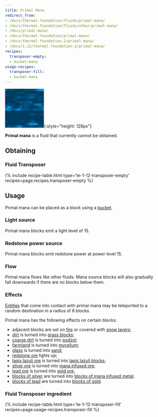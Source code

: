 ```yaml
---
title: Primal Mana
redirect_from:
- /docs/thermal-foundation/fluids/primal-mana/
- /docs/thermal-foundation/fluids/other/primal-mana/
- /docs/primal-mana/
- /docs/thermal-foundation/primal-mana/
- /docs/thermal-foundation-2/primal-mana/
- /docs/1.12/thermal-foundation-2/primal-mana/
recipes:
  transposer-empty:
  - bucket-mana
usage-recipes:
  transposer-fill:
  - bucket-mana
---
```


![Primal mana](/assets/images/thermal-foundation-2/primal-mana.gif){:style="height: 128px"}


**Primal mana** is a fluid that currently cannot be obtained.


Obtaining
---------

### Fluid Transposer
{% include recipe-table.html type='te-1-12-transposer-empty' recipes=page.recipes.transposer-empty %}


Usage
-----

Primal mana can be placed as a block using a
[bucket](https://minecraft.gamepedia.com/Bucket).

### Light source
Primal mana blocks emit a light level of 15.

### Redstone power source
Primal mana blocks emit redstone power at power level 15.

### Flow
Primal mana flows like other fluids. Mana source blocks will also gradually fall
downwards if there are no blocks below them.

### Effects
[Entities](https://minecraft.gamepedia.com/Entity) that come into contact with
primal mana may be teleported to a random destination in a radius of 8 blocks.

Primal mana has the following effects on certain blocks:

* adjacent blocks are set on [fire](https://minecraft.gamepedia.com/Fire) or
  covered with [snow layers](https://minecraft.gamepedia.com/Snow_(layer));
* [dirt](https://minecraft.gamepedia.com/Dirt) is turned into [grass
  blocks](https://minecraft.gamepedia.com/Grass_Block);
* [coarse dirt](https://minecraft.gamepedia.com/Coarse_Dirt) is turned into
  [podzol](https://minecraft.gamepedia.com/Podzol);
* [farmland](https://minecraft.gamepedia.com/Farmland) is turned into
  [mycelium](https://minecraft.gamepedia.com/Mycelium);
* [glass](https://minecraft.gamepedia.com/Glass) is turned into
  [sand](https://minecraft.gamepedia.com/Sand);
* [redstone ore](https://minecraft.gamepedia.com/Redstone_Ore) lights up;
* [lapis lazuli ore](https://minecraft.gamepedia.com/Lapis_Lazuli_Ore) is turned
  into [lapis lazuli
  blocks](https://minecraft.gamepedia.com/Lapis_Lazuli_Block);
* [silver ore](/docs/1.12/thermal-foundation/silver-ore/) is turned into [mana infused
  ore](/docs/1.12/thermal-foundation/mana-infused-ore/);
* [lead ore](/docs/1.12/thermal-foundation/lead-ore/) is turned into [gold
  ore](https://minecraft.gamepedia.com/Gold_Ore);
* [blocks of silver](/docs/1.12/thermal-foundation/block-of-silver/) are turned into [blocks of mana
  infused metal](/docs/1.12/thermal-foundation/block-of-mana-infused-metal/);
* [blocks of lead](/docs/1.12/thermal-foundation/block-of-lead/) are turned into [blocks of
  gold](https://minecraft.gamepedia.com/Block_of_Gold).


### Fluid Transposer ingredient
{% include recipe-table.html type='te-1-12-transposer-fill' recipes=page.usage-recipes.transposer-fill %}
